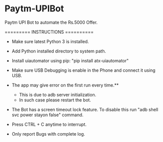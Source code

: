 # Paytm-UPIBot
Paytm UPI Bot to automate the Rs.5000 Offer.

========= INSTRUCTIONS ==========

- Make sure latest Python 3 is installed.

- Add Python installed directory to system path.

- Install uiautomator using pip: "pip install atx-uiautomator"

- Make sure USB Debugging is enable in the Phone and connect it using USB.

- The app may give error on the first run every time.** 
    * This is due to adb server initialization.
    * In such case please restart the bot.
    
- The Bot has a screen timeout lock feature. To disable this run "adb shell svc power stayon false" command.

- Press CTRL + C anytime to interrupt.

- Only report Bugs with complete log.
